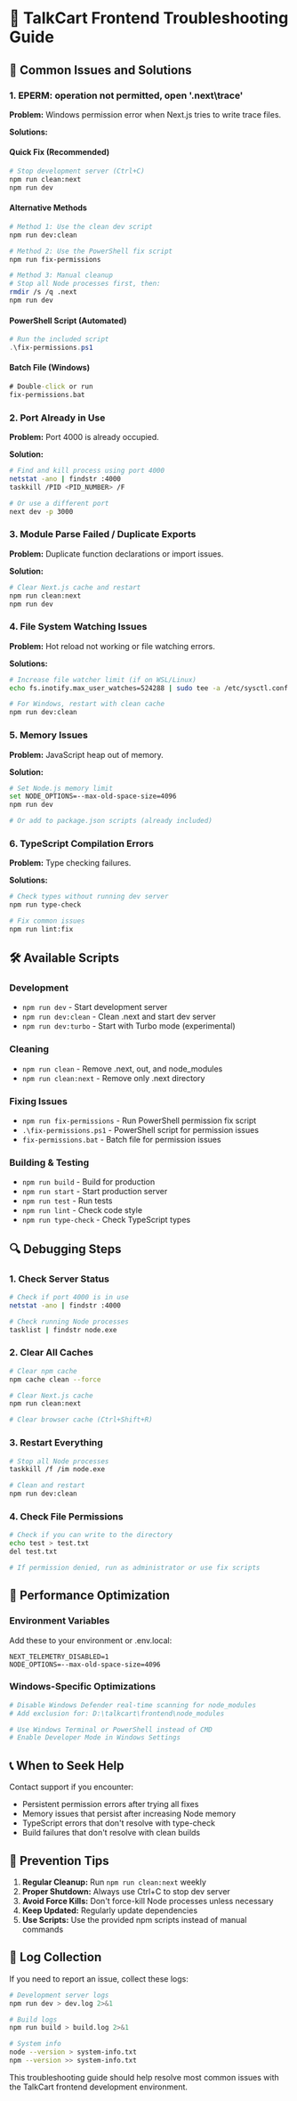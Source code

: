 # 🔧 TalkCart Frontend Troubleshooting Guide

## 🚨 Common Issues and Solutions

### 1. EPERM: operation not permitted, open '.next\trace'

**Problem:** Windows permission error when Next.js tries to write trace files.

**Solutions:**

#### Quick Fix (Recommended)
```bash
# Stop development server (Ctrl+C)
npm run clean:next
npm run dev
```

#### Alternative Methods
```bash
# Method 1: Use the clean dev script
npm run dev:clean

# Method 2: Use the PowerShell fix script
npm run fix-permissions

# Method 3: Manual cleanup
# Stop all Node processes first, then:
rmdir /s /q .next
npm run dev
```

#### PowerShell Script (Automated)
```powershell
# Run the included script
.\fix-permissions.ps1
```

#### Batch File (Windows)
```cmd
# Double-click or run
fix-permissions.bat
```

### 2. Port Already in Use

**Problem:** Port 4000 is already occupied.

**Solution:**
```bash
# Find and kill process using port 4000
netstat -ano | findstr :4000
taskkill /PID <PID_NUMBER> /F

# Or use a different port
next dev -p 3000
```

### 3. Module Parse Failed / Duplicate Exports

**Problem:** Duplicate function declarations or import issues.

**Solution:**
```bash
# Clear Next.js cache and restart
npm run clean:next
npm run dev
```

### 4. File System Watching Issues

**Problem:** Hot reload not working or file watching errors.

**Solutions:**
```bash
# Increase file watcher limit (if on WSL/Linux)
echo fs.inotify.max_user_watches=524288 | sudo tee -a /etc/sysctl.conf

# For Windows, restart with clean cache
npm run dev:clean
```

### 5. Memory Issues

**Problem:** JavaScript heap out of memory.

**Solution:**
```bash
# Set Node.js memory limit
set NODE_OPTIONS=--max-old-space-size=4096
npm run dev

# Or add to package.json scripts (already included)
```

### 6. TypeScript Compilation Errors

**Problem:** Type checking failures.

**Solutions:**
```bash
# Check types without running dev server
npm run type-check

# Fix common issues
npm run lint:fix
```

## 🛠️ Available Scripts

### Development
- `npm run dev` - Start development server
- `npm run dev:clean` - Clean .next and start dev server
- `npm run dev:turbo` - Start with Turbo mode (experimental)

### Cleaning
- `npm run clean` - Remove .next, out, and node_modules
- `npm run clean:next` - Remove only .next directory

### Fixing Issues
- `npm run fix-permissions` - Run PowerShell permission fix script
- `.\fix-permissions.ps1` - PowerShell script for permission issues
- `fix-permissions.bat` - Batch file for permission issues

### Building & Testing
- `npm run build` - Build for production
- `npm run start` - Start production server
- `npm run test` - Run tests
- `npm run lint` - Check code style
- `npm run type-check` - Check TypeScript types

## 🔍 Debugging Steps

### 1. Check Server Status
```bash
# Check if port 4000 is in use
netstat -ano | findstr :4000

# Check running Node processes
tasklist | findstr node.exe
```

### 2. Clear All Caches
```bash
# Clear npm cache
npm cache clean --force

# Clear Next.js cache
npm run clean:next

# Clear browser cache (Ctrl+Shift+R)
```

### 3. Restart Everything
```bash
# Stop all Node processes
taskkill /f /im node.exe

# Clean and restart
npm run dev:clean
```

### 4. Check File Permissions
```bash
# Check if you can write to the directory
echo test > test.txt
del test.txt

# If permission denied, run as administrator or use fix scripts
```

## 🚀 Performance Optimization

### Environment Variables
Add these to your environment or .env.local:
```env
NEXT_TELEMETRY_DISABLED=1
NODE_OPTIONS=--max-old-space-size=4096
```

### Windows-Specific Optimizations
```bash
# Disable Windows Defender real-time scanning for node_modules
# Add exclusion for: D:\talkcart\frontend\node_modules

# Use Windows Terminal or PowerShell instead of CMD
# Enable Developer Mode in Windows Settings
```

## 📞 When to Seek Help

Contact support if you encounter:
- Persistent permission errors after trying all fixes
- Memory issues that persist after increasing Node memory
- TypeScript errors that don't resolve with type-check
- Build failures that don't resolve with clean builds

## 🔄 Prevention Tips

1. **Regular Cleanup:** Run `npm run clean:next` weekly
2. **Proper Shutdown:** Always use Ctrl+C to stop dev server
3. **Avoid Force Kills:** Don't force-kill Node processes unless necessary
4. **Keep Updated:** Regularly update dependencies
5. **Use Scripts:** Use the provided npm scripts instead of manual commands

## 📝 Log Collection

If you need to report an issue, collect these logs:
```bash
# Development server logs
npm run dev > dev.log 2>&1

# Build logs
npm run build > build.log 2>&1

# System info
node --version > system-info.txt
npm --version >> system-info.txt
```

This troubleshooting guide should help resolve most common issues with the TalkCart frontend development environment.
